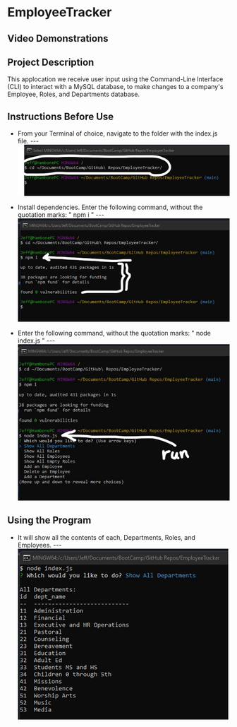 # EmployeeTracker

## Video Demonstrations


## Project Description
This applocation we receive user input using the Command-Line Interface (CLI) to interact with a MySQL database, to make changes to a company's Employee, Roles, and Departments database.


## Instructions Before Use

- From your Terminal of choice, navigate to the folder with the index.js file.
--- ![navigate](./assets/screenshots/navigate.jpg)


- Install dependencies.  Enter the following command, without the quotation marks:  " npm i "
--- ![installDependencies](./assets/screenshots/npmi.jpg)


- Enter the following command, without the quotation marks:  " node index.js "
--- ![runTheProgram](./assets/screenshots/runprogram.jpg)


## Using the Program

- It will show all the contents of each, Departments, Roles, and Employees.
--- ![showAllOfEach](./assets/screenshots/showallofeach1.jpg)

